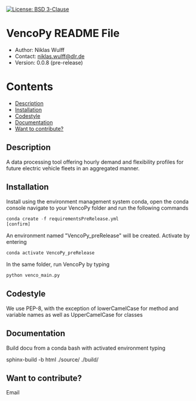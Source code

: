 [![License: BSD 3-Clause](https://img.shields.io/badge/license-BSD%203--Clause-blue.svg)](https://github.com/TechSmith/hyde/blob/master/LICENSE.txt)



# VencoPy README File
- Author: Niklas Wulff
- Contact: niklas.wulff@dlr.de
- Version: 0.0.8 (pre-release)

Contents
========

 * [Description](#description)
 * [Installation](#installation)
 * [Codestyle](#codestyle)
 * [Documentation](#documentation)
 * [Want to contribute?](#want-to-contribute)

Description
---
A data processing tool offering hourly demand and flexibility profiles for future electric vehicle fleets in an aggregated manner.

Installation
---
Install using the environment management system conda, open the conda console navigate to your VencoPy folder and run the following commands

```python
conda create -f requirementsPreRelease.yml
[confirm]
```

An environment named "VencoPy_preRelease" will be created. Activate by entering
```python
conda activate VencoPy_preRelease 
```

In the same folder, run VencoPy by typing 
```python
python venco_main.py
```

Codestyle
---
We use PEP-8, with the exception of lowerCamelCase for method and variable names as well as UpperCamelCase for classes

Documentation
---
Build docu from a conda bash with activated environment typing

sphinx-build -b html ./source/ ./build/

Want to contribute?
---
Email